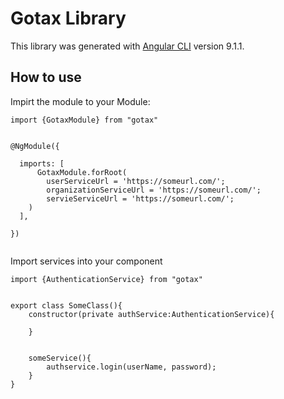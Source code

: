# Gotax Library

This library was generated with [Angular CLI](https://github.com/angular/angular-cli) version 9.1.1.

## How to use

Impirt the module to your Module:

```
import {GotaxModule} from "gotax"


@NgModule({

  imports: [
      GotaxModule.forRoot(
        userServiceUrl = 'https://someurl.com/';
        organizationServiceUrl = 'https://someurl.com/';
        servieServiceUrl = 'https://someurl.com/';
    )
  ],

})


```

Import services into your component

```
import {AuthenticationService} from "gotax"


export class SomeClass(){
    constructor(private authService:AuthenticationService){

    }


    someService(){
        authservice.login(userName, password);
    }
}

```

<!-- ## Code scaffolding

Run `ng generate component component-name --project gotax` to generate a new component. You can also use `ng generate directive|pipe|service|class|guard|interface|enum|module --project gotax`.
> Note: Don't forget to add `--project gotax` or else it will be added to the default project in your `angular.json` file.

## Build

Run `ng build gotax` to build the project. The build artifacts will be stored in the `dist/` directory.

## Publishing

After building your library with `ng build gotax`, go to the dist folder `cd dist/gotax` and run `npm publish`.

## Running unit tests

Run `ng test gotax` to execute the unit tests via [Karma](https://karma-runner.github.io).

## Further help

To get more help on the Angular CLI use `ng help` or go check out the [Angular CLI README](https://github.com/angular/angular-cli/blob/master/README.md). -->
